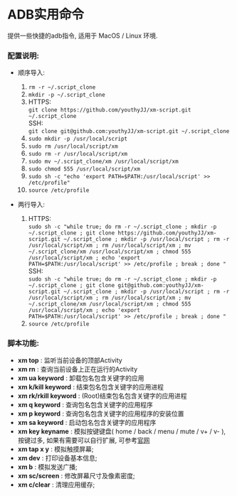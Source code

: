 # ADB实用命令
提供一些快捷的adb指令, 适用于 MacOS / Linux 环境.

### 配置说明:
- 顺序导入:
    1. ``` rm -r ~/.script_clone ```
    2. ``` mkdir -p ~/.script_clone ```
    3. HTTPS:  
       ``` git clone https://github.com/youthyJJ/xm-script.git ~/.script_clone ```  
       SSH:  
       ``` git clone git@github.com:youthyJJ/xm-script.git ~/.script_clone ```
    4. ``` sudo mkdir -p /usr/local/script ```
    5. ``` sudo rm /usr/local/script/xm ```
    6. ``` sudo rm -r /usr/local/script/xm ```
    7. ``` sudo mv ~/.script_clone/xm /usr/local/script/xm ```
    8. ``` sudo chmod 555 /usr/local/script/xm ```
    9. ``` sudo sh -c "echo 'export PATH=$PATH:/usr/local/script' >> /etc/profile" ```
    10. ``` source /etc/profile ```

- 两行导入:  
    1. HTTPS:    
        ``` sudo sh -c "while true; do rm -r ~/.script_clone ; mkdir -p ~/.script_clone ; git clone https://github.com/youthyJJ/xm-script.git ~/.script_clone ; mkdir -p /usr/local/script ; rm -r /usr/local/script/xm ; rm /usr/local/script/xm ; mv ~/.script_clone/xm /usr/local/script/xm ; chmod 555 /usr/local/script/xm ; echo 'export PATH=$PATH:/usr/local/script' >> /etc/profile ; break ; done " ```  
        SSH:  
        ``` sudo sh -c "while true; do rm -r ~/.script_clone ; mkdir -p ~/.script_clone ; git clone git@github.com:youthyJJ/xm-script.git ~/.script_clone ; mkdir -p /usr/local/script ; rm -r /usr/local/script/xm ; rm /usr/local/script/xm ; mv ~/.script_clone/xm /usr/local/script/xm ; chmod 555 /usr/local/script/xm ; echo 'export PATH=$PATH:/usr/local/script' >> /etc/profile ; break ; done " ```
    2. ``` source /etc/profile ```

### 脚本功能:
- __xm top__ : 监听当前设备的顶部Activity
- __xm rn__ : 查询当前设备上正在运行的Activity
- __xm ua keyword__ : 卸载包名包含关键字的应用
- __xm k/kill keyword__ : 结束包名包含关键字的应用进程
- __xm rk/rkill keyword__ : (Root)结束包名包含关键字的应用进程
- __xm q keyword__ : 查询包名包含关键字的应用程序
- __xm p keyword__ : 查询包名包含关键字的应用程序的安装位置
- __xm sa keyword__ : 启动包名包含关键字的应用程序
- __xm key keyname__ : 模拟按键键盘( home / back / menu / mute / v+ / v- ), 按键过多, 如果有需要可以自行扩展, 可参考[官网](https://developer.android.com/reference/android/view/KeyEvent?hl=zh-cn)  
- __xm tap x y__ : 模拟触摸屏幕;
- __xm dev__ : 打印设备基本信息;
- __xm b__ : 模拟发送广播;
- __xm sc/screen__ : 修改屏幕尺寸及像素密度;
- __xm c/clear__ : 清理应用缓存;
